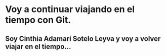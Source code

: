 # Voy a continuar viajando en el tiempo con Git.
## Soy Cinthia Adamari Sotelo Leyva y voy a volver viajar en el tiempo...